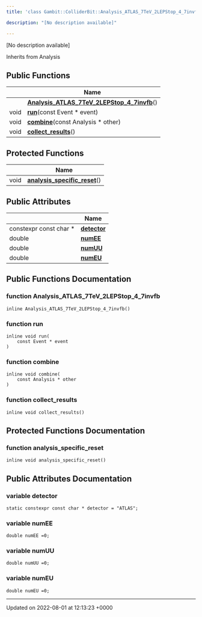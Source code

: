 ```yaml
---
title: 'class Gambit::ColliderBit::Analysis_ATLAS_7TeV_2LEPStop_4_7invfb'

description: "[No description available]"

---
```









[No description available]

Inherits from Analysis

## Public Functions

|                | Name           |
| -------------- | -------------- |
| | **[Analysis_ATLAS_7TeV_2LEPStop_4_7invfb](/documentation/code/classes/classgambit_1_1colliderbit_1_1analysis__atlas__7tev__2lepstop__4__7invfb/#function-analysis-atlas-7tev-2lepstop-4-7invfb)**() |
| void | **[run](/documentation/code/classes/classgambit_1_1colliderbit_1_1analysis__atlas__7tev__2lepstop__4__7invfb/#function-run)**(const Event * event) |
| void | **[combine](/documentation/code/classes/classgambit_1_1colliderbit_1_1analysis__atlas__7tev__2lepstop__4__7invfb/#function-combine)**(const Analysis * other) |
| void | **[collect_results](/documentation/code/classes/classgambit_1_1colliderbit_1_1analysis__atlas__7tev__2lepstop__4__7invfb/#function-collect-results)**() |

## Protected Functions

|                | Name           |
| -------------- | -------------- |
| void | **[analysis_specific_reset](/documentation/code/classes/classgambit_1_1colliderbit_1_1analysis__atlas__7tev__2lepstop__4__7invfb/#function-analysis-specific-reset)**() |

## Public Attributes

|                | Name           |
| -------------- | -------------- |
| constexpr const char * | **[detector](/documentation/code/classes/classgambit_1_1colliderbit_1_1analysis__atlas__7tev__2lepstop__4__7invfb/#variable-detector)**  |
| double | **[numEE](/documentation/code/classes/classgambit_1_1colliderbit_1_1analysis__atlas__7tev__2lepstop__4__7invfb/#variable-numee)**  |
| double | **[numUU](/documentation/code/classes/classgambit_1_1colliderbit_1_1analysis__atlas__7tev__2lepstop__4__7invfb/#variable-numuu)**  |
| double | **[numEU](/documentation/code/classes/classgambit_1_1colliderbit_1_1analysis__atlas__7tev__2lepstop__4__7invfb/#variable-numeu)**  |

## Public Functions Documentation

### function Analysis_ATLAS_7TeV_2LEPStop_4_7invfb

```
inline Analysis_ATLAS_7TeV_2LEPStop_4_7invfb()
```


### function run

```
inline void run(
    const Event * event
)
```


### function combine

```
inline void combine(
    const Analysis * other
)
```


### function collect_results

```
inline void collect_results()
```


## Protected Functions Documentation

### function analysis_specific_reset

```
inline void analysis_specific_reset()
```


## Public Attributes Documentation

### variable detector

```
static constexpr const char * detector = "ATLAS";
```


### variable numEE

```
double numEE =0;
```


### variable numUU

```
double numUU =0;
```


### variable numEU

```
double numEU =0;
```


-------------------------------

Updated on 2022-08-01 at 12:13:23 +0000